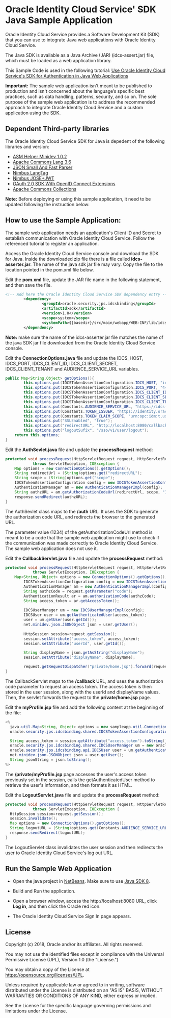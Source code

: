 # Oracle Identity Cloud Service' SDK Java Sample Application

Oracle Identity Cloud Service provides a Software Development Kit (SDK) that you can use to integrate Java web applications with Oracle Identity Cloud Service.

The Java SDK is available as a Java Archive (JAR) (idcs-assert.jar) file, which must be loaded as a web application library.

This Sample Code is used in the following tutorial: [Use Oracle Identity Cloud Service's SDK for Authentication in Java Web Applications]( https://apexapps.oracle.com/pls/apex/f?p=44785:112:0::::P112_CONTENT_ID:22663)

**Important:** The sample web application isn't meant to be published to production and isn't concerned about the language’s specific best practices, such as data handling, patterns, security, and so on. The sole purpose of the sample web application is to address the recommended approach to integrate Oracle Identity Cloud Service and a custom application using the SDK.

## Dependent Third-party libraries
The Oracle Identity Cloud Service SDK for Java is depedent of the following libraries and version:
- [ASM Helper Minidev 1.0.2](https://mvnrepository.com/artifact/net.minidev/asm)
- [Apache Commons Lang 3.6](https://mvnrepository.com/artifact/org.apache.commons/commons-lang3)
- [JSON Small And Fast Parser](https://mvnrepository.com/artifact/net.minidev/json-smart)
- [Nimbus LangTag](https://mvnrepository.com/artifact/com.nimbusds/lang-tag)
- [Nimbus JOSE+JWT](https://mvnrepository.com/artifact/com.nimbusds/nimbus-jose-jwt)
- [OAuth 2.0 SDK With OpenID Connect Extensions](https://mvnrepository.com/artifact/com.nimbusds/oauth2-oidc-sdk)
- [Apache Commons Collections](https://mvnrepository.com/artifact/org.apache.commons/commons-collections4)

**Note:** Before deploying or using this sample application, it need to be updated following the instruction below:

## How to use the Sample Application:

The sample web application needs an application's Client ID and Secret to establish communication with Oracle Identity Cloud Service.  Follow the referenced tutorial to register an application.

Access the Oracle Identity Cloud Service console and download the SDK for Java. Inside the downloaded zip file there is a file called **idcs-asserter.jar**. The name of the java sdk jar file may vary.
Copy the file to the location pointed in the pom.xml file below.

Edit the **pom.xml** file, update the JAR file name in the following statement, and then save the file.
```xml
<!-- Add here the Oracle Identity Cloud Service SDK dependency entry -->
        <dependency>
                <groupId>oracle.security.jps.idcsbinding</groupId>
                <artifactId>sdk</artifactId>
                <version>1.0</version>
                <scope>system</scope>
                <systemPath>${basedir}/src/main/webapp/WEB-INF/lib/idcs-asserter.jar</systemPath>
        </dependency>
```
**Note:** make sure the name of the idcs-asserter.jar file matches the name of the java SDK jar file downloaded from the Oracle Identity Cloud Service console.

Edit the **ConnectionOptions.java** file and update the IDCS_HOST, IDCS_PORT, IDCS_CLIENT_ID, IDCS_CLIENT_SECRET,  IDCS_CLIENT_TENANT and AUDIENCE_SERVICE_URL variables.
```java
public Map<String,Object> getOptions(){
        this.options.put(IDCSTokenAssertionConfiguration.IDCS_HOST, "identity.oraclecloud.com");
        this.options.put(IDCSTokenAssertionConfiguration.IDCS_PORT, "443");
        this.options.put(IDCSTokenAssertionConfiguration.IDCS_CLIENT_ID, "123456789abcdefghij");
        this.options.put(IDCSTokenAssertionConfiguration.IDCS_CLIENT_SECRET, "abcde-12345-zyxvu-98765-qwerty");
        this.options.put(IDCSTokenAssertionConfiguration.IDCS_CLIENT_TENANT, "idcs-abcd1234");
        this.options.put(Constants.AUDIENCE_SERVICE_URL, "https://idcs-abcd1234.identity.oraclecloud.com");
        this.options.put(Constants.TOKEN_ISSUER, "https://identity.oraclecloud.com");
        this.options.put(Constants.TOKEN_CLAIM_SCOPE, "urn:opc:idm:t.user.me openid");
        this.options.put("SSLEnabled", "true");
        this.options.put("redirectURL", "http://localhost:8080/callback");
        this.options.put("logoutSufix", "/sso/v1/user/logout");
	return this.options;
}
```

Edit the **AuthSevlet.java** file and update the **processRequest** method:
```java
protected void processRequest(HttpServletRequest request, HttpServletResponse response)
            throws ServletException, IOException {   
    Map options = new ConnectionOptions().getOptions();
    String redirectUrl = (String)options.get("redirectURL");
    String scope = (String)options.get("scope");
    IDCSTokenAssertionConfiguration config = new IDCSTokenAssertionConfiguration(options);
    AuthenticationManager am = new AuthenticationManagerImpl(config);
    String authzURL = am.getAuthorizationCodeUrl(redirectUrl, scope, "1234", "code");
    response.sendRedirect(authzURL);
}
```
The AuthSevlet class maps to the **/auth** URL. It uses the SDK to generate the authorization code URL, and redirects the browser to the generated URL.

The parameter value (1234) of the getAuthorizationCodeUrl method is meant to be a code that the sample web application might use to check if the communication was made correctly to Oracle Identity Cloud Service. The sample web application does not use it.

Edit the **CallbackServlet.java** file and update the **processRequest** method:
```java
protected void processRequest(HttpServletRequest request, HttpServletResponse response)
            throws ServletException, IOException {
	Map<String, Object> options = new ConnectionOptions().getOptions();
        IDCSTokenAssertionConfiguration config = new IDCSTokenAssertionConfiguration(options);
        AuthenticationManager am = new AuthenticationManagerImpl(config); 
        String authzCode = request.getParameter("code");
        AuthenticationResult ar = am.authorizationCode(authzCode);
        String access_token = ar.getAccessToken();
        
        IDCSUserManager um = new IDCSUserManagerImpl(config);
        IDCSUser user = um.getAuthenticatedUser(access_token);
        user = um.getUser(user.getId());
        net.minidev.json.JSONObject json = user.getUser();
        
        HttpSession session=request.getSession();
        session.setAttribute("access_token", access_token);
        session.setAttribute("userId", user.getId());

        String displayName = json.getAsString("displayName");
        session.setAttribute("displayName", displayName);

        request.getRequestDispatcher("private/home.jsp").forward(request, response);
}
```
The CallbackServlet maps to the **/callback** URL, and uses the authorization code parameter to request an access token. The access token is then stored in the user session, along with the userId and displayName values. Then, the servlet forwards the request to the **private/home.jsp** page.

Edit the **myProfile.jsp** file and add the following content at the beginning of the file:
```java
<%
  java.util.Map<String, Object> options = new sampleapp.util.ConnectionOptions().getOptions();
  oracle.security.jps.idcsbinding.shared.IDCSTokenAssertionConfiguration configuration = new oracle.security.jps.idcsbinding.shared.IDCSTokenAssertionConfiguration(options);

  String access_token = session.getAttribute("access_token").toString();
  oracle.security.jps.idcsbinding.shared.IDCSUserManager um = new oracle.security.jps.idcsbinding.shared.IDCSUserManagerImpl(configuration);
  oracle.security.jps.idcsbinding.api.IDCSUser user = um.getAuthenticatedUser(access_token);
  net.minidev.json.JSONObject json = user.getUser();
  String jsonString = json.toString();
%>
```
The **/private/myProfile.jsp** page accesses the user's access token previously set in the session, calls the getAuthenticatedUser method to retrieve the user's information, and then formats it as HTML.

Edit the **LogoutServlet.java** file and update the **processRequest** method:
```java
protected void processRequest(HttpServletRequest request, HttpServletResponse response)
            throws ServletException, IOException {
  HttpSession session=request.getSession();
  session.invalidate();
  Map options = new ConnectionOptions().getOptions();
  String logoutURL = (String)options.get(Constants.AUDIENCE_SERVICE_URL) +"/sso/v1/user/logout";
  response.sendRedirect(logoutURL);
}
```
The LogoutServlet class invalidates the user session and then redirects the user to Oracle Identity Cloud Service's log out URL.

## Run the Sample Web Application

- Open the java project in [NetBeans](https://netbeans.org/). Make sure to use [Java SDK 8](http://www.oracle.com/technetwork/pt/java/javase/downloads/jdk8-downloads-2133151.html). 

- Build and Run the application.
 
- Open a browser window, access the http://localhost:8080 URL, click **Log in**, and then click the Oracle red icon.

- The Oracle Identity Cloud Service Sign In page appears.

## License

Copyright (c) 2018, Oracle and/or its affiliates. All rights reserved.

You may not use the identified files except in compliance with the Universal Permissive License (UPL), Version 1.0 (the "License.")

You may obtain a copy of the License at https://opensource.org/licenses/UPL. 

Unless required by applicable law or agreed to in writing, software distributed under the License is distributed on an "AS IS" BASIS, WITHOUT WARRANTIES OR CONDITIONS OF ANY KIND, either express or implied.

See the License for the specific language governing permissions and limitations under the License.